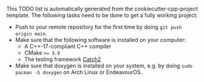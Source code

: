 This TODO list is automatically generated from the cookiecutter-cpp-project template.
The following tasks need to be done to get a fully working project:


* Push to your remote repository for the first time by doing `git push origin main`.
* Make sure that the following software is installed on your computer:
  * A C++-17-compliant C++ compiler
  * CMake `>= 3.9`
  * The testing framework [Catch2](https://archlinux.org/packages/extra/any/catch2-v2)
* Make sure that doxygen is installed on your system, e.g. by doing `sudo pacman -S doxygen`
  on Arch Linux or EndeavourOS.